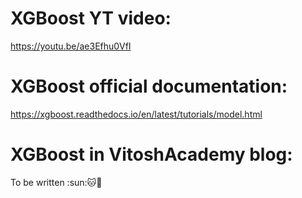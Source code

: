 # XGBoost YT video:
https://youtu.be/ae3Efhu0VfI

# XGBoost official documentation:
https://xgboost.readthedocs.io/en/latest/tutorials/model.html

# XGBoost in VitoshAcademy blog:
To be written 
:sun::cat::dog: